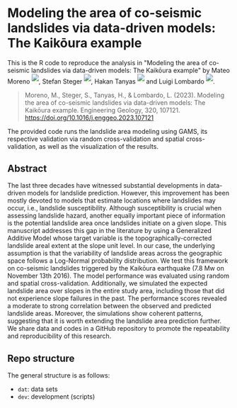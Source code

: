 #  Modeling the area of co-seismic landslides via data-driven models: The Kaikōura example
This is the R code to reproduce the analysis in "Modeling the area of co-seismic landslides via data-driven models: The Kaikōura example" by 
Mateo Moreno <sup>[![](https://info.orcid.org/wp-content/uploads/2020/12/orcid_16x16.gif)](https://orcid.org/0000-0002-9530-3076)</sup>, 
Stefan Steger <sup>[![](https://info.orcid.org/wp-content/uploads/2020/12/orcid_16x16.gif)](https://orcid.org/0000-0003-0886-5191)</sup>, 
Hakan Tanyas <sup>[![](https://info.orcid.org/wp-content/uploads/2020/12/orcid_16x16.gif)](https://orcid.org/0000-0002-0609-2140)</sup> and 
Luigi Lombardo <sup>[![](https://info.orcid.org/wp-content/uploads/2020/12/orcid_16x16.gif)](https://orcid.org/0000-0003-4348-7288)</sup>.

> Moreno, M., Steger, S., Tanyas, H., & Lombardo, L. (2023). Modeling the area of co-seismic landslides via data-driven models: The Kaikōura example. Engineering Geology, 320, 107121. https://doi.org/10.1016/j.enggeo.2023.107121

The provided code runs the landslide area modeling using GAMS, its respective validation via random cross-validation and spatial cross-validation, as well as the visualization of the results.


## Abstract
The last three decades have witnessed substantial developments in data-driven models for landslide prediction. However, this improvement has been mostly devoted to models that estimate locations where landslides may occur, i.e., landslide susceptibility. Although susceptibility is crucial when assessing landslide hazard, another equally important piece of information is the potential landslide area once landslides initiate on a given slope. This manuscript addresses this gap in the literature by using a Generalized Additive Model whose target variable is the topographically-corrected landslide areal extent at the slope unit level. In our case, the underlying assumption is that the variability of landslide areas across the geographic space follows a Log-Normal probability distribution. We test this framework on co-seismic landslides triggered by the Kaikōura earthquake (7.8 Mw on November 13th 2016). The model performance was evaluated using random and spatial cross-validation. Additionally, we simulated the expected landslide area over slopes in the entire study area, including those that did not experience slope failures in the past. The performance scores revealed a moderate to strong correlation between the observed and predicted landslide areas. Moreover, the simulations show coherent patterns, suggesting that it is worth extending the landslide area prediction further. We share data and codes in a GitHub repository to promote the repeatability and reproducibility of this research.

## Repo structure
The general structure is as follows:
- `dat`: data sets
- `dev`: development (scripts)

